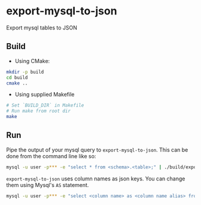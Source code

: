 # export-mysql-to-json
Export mysql tables to JSON


## Build
* Using CMake: 
```sh
mkdir -p build
cd build
cmake ..
```

* Using supplied Makefile
```sh
# Set `BUILD_DIR` in Makefile
# Run make from root dir
make 
```


## Run
Pipe the output of your mysql query to `export-mysql-to-json`. This can be done from the command line like so:
```sh
mysql -u user -p*** -e "select * from <schema>.<table>;" | ./build/export-mysql-to-json
```

`export-mysql-to-json` uses column names as json keys. You can change them using Mysql's `AS` statement.
```sh
mysql -u user -p*** -e "select <column name> as <column name alias> from <schema>.<table>;" | ./build/export-mysql-to-json
```

